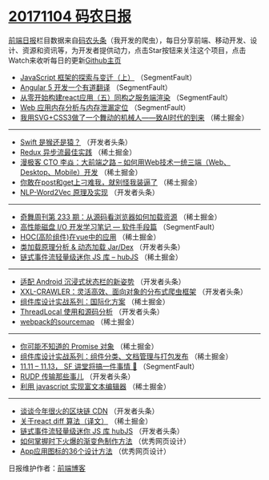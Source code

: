 # [20171104 码农日报](http://hao.caibaojian.com/date/2017/11/04)

[前端日报](http://caibaojian.com/c/news)栏目数据来自[码农头条](http://hao.caibaojian.com/)（我开发的爬虫），每日分享前端、移动开发、设计、资源和资讯等，为开发者提供动力，点击Star按钮来关注这个项目，点击Watch来收听每日的更新[Github主页](https://github.com/kujian/frontendDaily)
* [JavaScript 框架的探索与变迁（上）](http://hao.caibaojian.com/55414.html) （SegmentFault）
* [Angular 5 开发一个有道翻译](http://hao.caibaojian.com/55411.html) （SegmentFault）
* [从零开始构建react应用（五）同构之服务端渲染](http://hao.caibaojian.com/55413.html) （SegmentFault）
* [Web 应用内存分析与内存泄漏定位](http://hao.caibaojian.com/55408.html) （SegmentFault）
* [我用SVG+CSS3做了一个舞动的机械人——致AI时代的到来](http://hao.caibaojian.com/55421.html) （稀土掘金）

***
* [Swift 是猴还是猿？](http://hao.caibaojian.com/55464.html) （开发者头条）
* [Redux 异步流最佳实践](http://hao.caibaojian.com/55418.html) （稀土掘金）
* [漫极客 CTO 李焱：大前端之路 &#8211; 如何用Web技术一统三端（Web、Desktop、Mobile）开发](http://hao.caibaojian.com/55431.html) （稀土掘金）
* [你敢在post和get上刁难我，就别怪我装逼了](http://hao.caibaojian.com/55433.html) （稀土掘金）
* [NLP-Word2Vec 原理及实现](http://hao.caibaojian.com/55462.html) （开发者头条）

***
* [奇舞周刊第 233 期：从源码看浏览器如何加载资源](http://hao.caibaojian.com/55422.html) （稀土掘金）
* [高性能磁盘 I/O 开发学习笔记 &#8212; 软件手段篇](http://hao.caibaojian.com/55412.html) （SegmentFault）
* [HOC(高阶组件)在vue中的应用](http://hao.caibaojian.com/55423.html) （稀土掘金）
* [类加载原理分析 &amp; 动态加载 Jar/Dex](http://hao.caibaojian.com/55452.html) （开发者头条）
* [链式事件流轻量级迷你 JS 库 &#8211; hubJS](http://hao.caibaojian.com/55424.html) （稀土掘金）

***
* [适配 Android 沉浸式状态栏的新姿势](http://hao.caibaojian.com/55453.html) （开发者头条）
* [XXL-CRAWLER：灵活高效、面向对象的分布式爬虫框架](http://hao.caibaojian.com/55454.html) （开发者头条）
* [组件库设计实战系列：国际化方案](http://hao.caibaojian.com/55415.html) （稀土掘金）
* [ThreadLocal 使用和源码分析](http://hao.caibaojian.com/55455.html) （开发者头条）
* [webpack的sourcemap](http://hao.caibaojian.com/55427.html) （稀土掘金）

***
* [你可能不知道的 Promise 对象](http://hao.caibaojian.com/55417.html) （稀土掘金）
* [组件库设计实战系列：组件分类、文档管理与打包发布](http://hao.caibaojian.com/55428.html) （稀土掘金）
* [11.11 &#8211; 11.13， SF 讲堂将搞一件事情 🎉](http://hao.caibaojian.com/55407.html) （SegmentFault）
* [RUDP 传输那些事儿](http://hao.caibaojian.com/55457.html) （开发者头条）
* [利用 javascript 实现富文本编辑器](http://hao.caibaojian.com/55429.html) （稀土掘金）

***
* [谈谈今年很火的区块链 CDN](http://hao.caibaojian.com/55459.html) （开发者头条）
* [关于react diff 算法（译文）](http://hao.caibaojian.com/55432.html) （稀土掘金）
* [链式事件流轻量级迷你 JS 库 hubJS](http://hao.caibaojian.com/55461.html) （开发者头条）
* [如何掌握时下火爆的渐变色制作方法](http://hao.caibaojian.com/55486.html) （优秀网页设计）
* [App应用图标的36个设计方法](http://hao.caibaojian.com/55487.html) （优秀网页设计）

日报维护作者：[前端博客](http://caibaojian.com/) 